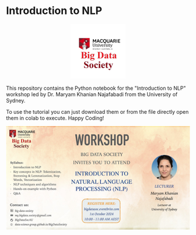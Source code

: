 # Introduction to NLP

<p align="center">
  <img src="bigdatasociety.jfif" alt="Image Description" width="30%">
</p>

This repository contains the Python notebook for the "Introduction to NLP" workshop led by Dr. Maryam Khanian Najafabadi from the University of Sydney.

To use the tutorial you can just download them or from the file directly open them in colab to execute. Happy Coding!

![Image Description](https---cdn.evbuc.com-images-838462679-550640907505-1-original.20240831-031001.jpeg)
